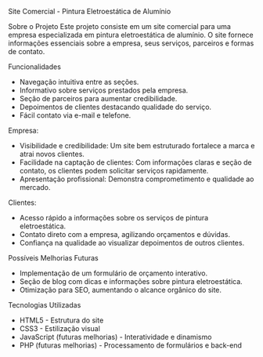 Site Comercial - Pintura Eletroestática de Alumínio
 
 Sobre o Projeto
 Este projeto consiste em um site comercial para uma empresa especializada em pintura eletroestática de alumínio. O site fornece informações essenciais sobre a empresa, seus serviços, parceiros e formas de contato.
 
 Funcionalidades
 - Navegação intuitiva entre as seções.
 - Informativo sobre serviços prestados pela empresa.
 - Seção de parceiros para aumentar credibilidade.
 - Depoimentos de clientes destacando qualidade do serviço.
 - Fácil contato via e-mail e telefone.
 
 Empresa:
 - Visibilidade e credibilidade: Um site bem estruturado fortalece a marca e atrai novos clientes.
 - Facilidade na captação de clientes: Com informações claras e seção de contato, os clientes podem solicitar serviços rapidamente.
 - Apresentação profissional: Demonstra comprometimento e qualidade ao mercado.
 
 Clientes:
 - Acesso rápido a informações sobre os serviços de pintura eletroestática.
 - Contato direto com a empresa, agilizando orçamentos e dúvidas.
 - Confiança na qualidade ao visualizar depoimentos de outros clientes.
 
 Possíveis Melhorias Futuras
 - Implementação de um formulário de orçamento interativo.
 - Seção de blog com dicas e informações sobre pintura eletroestática.
 - Otimização para SEO, aumentando o alcance orgânico do site.
 
 Tecnologias Utilizadas
 - HTML5 - Estrutura do site
 - CSS3 - Estilização visual
 - JavaScript (futuras melhorias) - Interatividade e dinamismo
 - PHP (futuras melhorias) - Processamento de formulários e back-end
 
